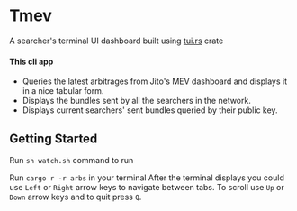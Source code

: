 # Tmev
A searcher's terminal UI dashboard built using [tui.rs](https://docs.rs/tui/latest/tui/) crate

#### This cli app 
 + Queries the latest arbitrages from Jito's MEV dashboard and displays it in a nice tabular form.  
 + Displays the bundles sent by all the searchers in the network. 
 + Displays current searchers' sent bundles queried by their public key.


## Getting Started
Run ```sh watch.sh``` command to run 

Run ```cargo r -r arbs``` in your terminal 
After the terminal displays you could use ```Left``` or ```Right``` arrow keys to navigate between tabs.
To scroll use ```Up``` or ```Down``` arrow keys and to quit press ```Q```.
